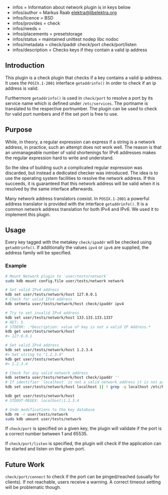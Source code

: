 - infos = Information about network plugin is in keys below
- infos/author = Markus Raab <elektra@libelektra.org>
- infos/licence = BSD
- infos/provides = check
- infos/needs =
- infos/placements = presetstorage
- infos/status = maintained unittest nodep libc nodoc
- infos/metadata = check/ipaddr check/port check/port/listen
- infos/description = Checks keys if they contain a valid ip address

## Introduction

This plugin is a check plugin that checks if a key contains a valid ip
address. It uses the `POSIX.1-2001` interface `getaddrinfo()` in order
to check if an ip address is valid.

Furthermore `getaddrinfo()` is used in `check/port` to resolve a port by its service name
which is defined under `/etc/services`. The portname is translated to the respective portnumber.
The plugin can be used to check for valid port numbers and if the set port is free to use.

## Purpose

While, in theory, a regular expression can express if a string is a
network address, in practice, such an attempt does not work well. The
reason is that an unmanageable number of valid shortenings for IPv6
addresses makes the regular expression hard to write and understand.

So the idea of building such a complicated regular expression was
discarded, but instead a dedicated checker was introduced. The idea is to
use the operating system facilities to resolve the network address. If
this succeeds, it is guaranteed that this network address will be valid
when it is resolved by the same interface afterwards.

Many network address translators coexist. In `POSIX.1-2001` a powerful
address translator is provided with the interface `getaddrinfo()`. It
is a common network address translation for both IPv4 and IPv6. We used
it to implement this plugin.

## Usage

Every key tagged with the metakey `check/ipaddr` will be checked
using `getaddrinfo()`.  If additionally the values `ipv4` or `ipv6`
are supplied, the address family will be specified.

### Example

```sh
# Mount Network plugin to `user/tests/network`
sudo kdb mount config.file user/tests/network network

# Set valid IPv4 address
kdb set user/tests/network/host 127.0.0.1
# Check for valid IPv4 address
kdb setmeta user/tests/network/host check/ipaddr ipv4

# Try to set invalid IPv4 address
kdb set user/tests/network/host 133.133.133.1337
# RET: 5
# STDERR: .*Description: value of key is not a valid IP Address.*
kdb get user/tests/network/host
#> 127.0.0.1

# Set valid IPv4 address
kdb set user/tests/network/host 1.2.3.4
#> Set string to "1.2.3.4"
kdb get user/tests/network/host
#> 1.2.3.4

# Check for any valid network address
kdb setmeta user/tests/network/host check/ipaddr ''
# If identifier `localhost` is not a valid network address it is not part of /etc/hosts
kdb set user/tests/network/host localhost || ! grep -q localhost /etc/hosts

kdb get user/tests/network/host
# STDOUT-REGEX: localhost|1.2.3.4

# Undo modifications to the key database
kdb rm -r user/tests/network
sudo kdb umount user/tests/network
```

If `check/port` is specified on a given key, the plugin will validate if the port is a
correct number between 1 and 65535.

If `check/port/listen` is specified, the plugin will check if the application can be started
and listen on the given port.

## Future Work

`check/port/connect` to check if the port can be pinged/reached (usually for clients).
If not reachable, users receive a warning. A correct timeout setting will be problematic though.
